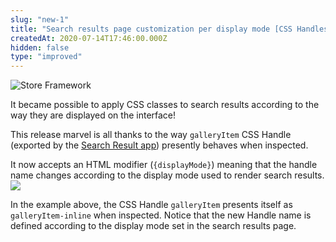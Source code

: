 ```yaml
---
slug: "new-1"
title: "Search results page customization per display mode [CSS Handles]"
createdAt: 2020-07-14T17:46:00.000Z
hidden: false
type: "improved"
---
```


![Store Framework](https://cdn.jsdelivr.net/gh/vtexdocs/dev-portal-content@main/images/new-1-0.png)

It became possible to apply CSS classes to search results according to the way they are displayed on the interface!

This release marvel is all thanks to the way `galleryItem` CSS Handle (exported by the [Search Result app](https://developers.vtex.com/docs/apps/vtex.store-components/ProductSpecifications/)) presently behaves when inspected.

It now accepts an HTML modifier (`{displayMode}`) meaning that the handle name changes according to the display mode used to render search results.
![](https://cdn.jsdelivr.net/gh/vtexdocs/dev-portal-content@main/images/new-1-1.png)

In the example above, the CSS Handle `galleryItem` presents itself as `galleryItem-inline` when inspected. Notice that the new Handle name is defined according to the display mode set in the search results page.
